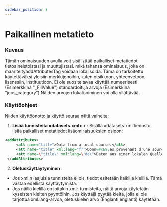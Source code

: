 ```yaml
---
sidebar_position: 8
---
```

# Paikallinen metatieto

### Kuvaus
Tämän ominaisuuden avulla voit sisällyttää paikalliset metatiedot tietoaineistoistasi ja muuttujistasi. mikä tahansa ominaisuus, joka on määriteltyaddAttributesTag voidaan lokalisoida. Tämä on tarkoitettu käytettäväksi yleisiin merkkijonoihin, kuten otsikkoon, yhteenvetoon, lisenssiin, instituutioon. Ei ole suositeltavaa käyttää numeerisesti (Esimerkkinä "_FillValue") standardoituja arvoja (Esimerkkinä ”joos_category”) Näiden arvojen lokalisoiminen voi olla yllättävää.

### Käyttöohjeet
Niiden käyttöönotto ja käyttö seuraa näitä vaiheita:

1.  **Lisää tunnisteita »datasets.xml&gt; &gt;** :
Sisällä »datasets.xml’tiedosto, lisää paikalliset metatiedot lisäominaisuuksien osioon:
   ```xml
   <addAttributes>
        <att name="title">Data from a local source.</att>
        <att name="title" xml:lang="fr">Donn&#xE9;es provenant d'une source locale.</att>
        <att name=\"title\" xml:lang=\"de\">Daten aus einer lokalen Quelle.</att>
    </addAttributes>
   ```

2.  **Oletuskäyttäytyminen** :
   - Jos xml:n laajuisia tunnisteita ei ole, tiedot esitetään kaikilla kielillä. Tämä vastaa edellistä käyttäytymistä.
   - Jos näillä kielillä on joitakin xml:-tunnisteita, näitä arvoja käytetään kyseisten kielten pyyntöihin. Jos käyttäjä pyytää kieltä, jolla ei ole tarjottua xml:lang-arvoa, oletuskielen arvo (Englanti englanti) käytetään.
